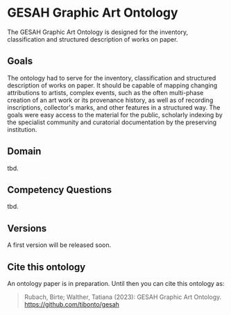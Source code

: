 # GESAH Graphic Art Ontology
The GESAH Graphic Art Ontology is designed for the inventory, classification and structured description of works on paper.

## Goals
The ontology had to serve for the inventory, classification and structured description of works on paper. It should be capable of mapping changing attributions to artists, complex events, such as the often multi-phase creation of an art work or its provenance history, as well as of recording inscriptions, collector's marks, and other features in a structured way. The goals were easy access to the material for the public, scholarly indexing by the specialist community and curatorial documentation by the preserving institution.

## Domain
tbd.

## Competency Questions
tbd. 

## Versions
A first version will be released soon. 

## Cite this ontology
An ontology paper is in preparation. Until then you can cite this ontology as:
> Rubach, Birte; Walther, Tatiana (2023): GESAH Graphic Art Ontology. https://github.com/tibonto/gesah
